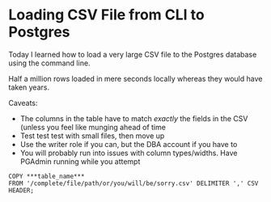 # Loading CSV File from CLI to Postgres

Today I learned how to load a very large CSV file to the Postgres database using the command line.

Half a million rows loaded in mere seconds locally whereas they would have taken years. 

Caveats:

* The columns in the table have to match _exactly_ the fields in the CSV (unless you feel like munging ahead of time
* Test test test with small files, then move up
* Use the writer role if you can, but the DBA account if you have to
* You will probably run into issues with column types/widths.  Have PGAdmin running while you attempt

```
COPY ***table_name*** 
FROM '/complete/file/path/or/you/will/be/sorry.csv' DELIMITER ',' CSV HEADER;
```
